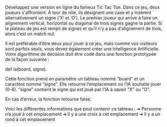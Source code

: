 Développez une version en ligne du fameux Tic Tac Toe.
Dans ce jeu, deux joueurs s'affrontent. À tour de rôle, ils désignent une case et
y insèrent alternativement un signe (‘X’ et ‘O’). Le premier joueur qui arrive à
faire un alignement vertical, horizontal ou diagonal de trois signes gagne la
partie. Si le plateau de jeu est rempli de signes et qu’il n’y a pas d'alignement 
de trois, alors c’est un match nul.

Il est préférable d’être deux pour jouer à ce jeu, mais comme vos visiteurs
sont parfois seuls, vous devez également créer une Intelligence Artificielle.
Votre algorithme de décision doit être codé dans une fonction prototypée de 
la façon suivante :

def ia(board, signe).

Cette fonction prend en paramètre un tableau nommé “board” et un
caractère nommé “signe”. 
Elle retourne l’emplacement où l’IA souhaite jouer (0-8). 
“signe” contient le signe qui est joué par l’IA à savoir “X” ou “O”.

En cas d’erreur, la fonction retourne false.

Voici les différentes informations que peut contenir ce tableau :
➔ Personne n’a joué à cet emplacement
➔ Il y a une croix à cet emplacement
➔ Il y a un rond à cet emplacement